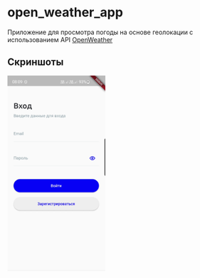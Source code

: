 # open_weather_app

Приложение для просмотра погоды на основе геолокации с использованием API <a href="https://openweathermap.org/">OpenWeather</a>

## Скриншоты

<div>
  <img src="https://github.com/nullskill/open_weather_app/blob/main/screenshot/screenshot1.png" alt="Open weather app" width="220" height="439">
</div>
